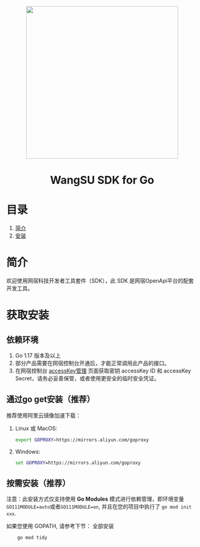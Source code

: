 <p align="center">
<a href="https://www.wangsu.com/"><img src="https://static-wcs.wangsu.com/portalnav/navLogo_1720611253498_152_网宿logo-23_512.png" height="400" ></a>
</p>
<h1 align="center">WangSU  SDK for Go</h1>

# 目录
1. [简介](#简介)
2. [安装](#获取安装)


# 简介

欢迎使用网宿科技开发者工具套件（SDK），此 SDK 是网宿OpenApi平台的配套开发工具。

# 获取安装

## 依赖环境

1. Go 1.17 版本及以上
2. 部分产品需要在网宿控制台开通后，才能正常调用此产品的接口。
3. 在网宿控制台 [accessKey管理](https://console.wangsu.com/account/accessKey) 页面获取密钥 accessKey ID 和 accessKey Secret，请务必妥善保管，或者使用更安全的临时安全凭证。


## 通过go get安装（推荐）

推荐使用阿里云镜像加速下载：

1. Linux 或 MacOS:

    ```bash
    export GOPROXY=https://mirrors.aliyun.com/goproxy
    ```

2. Windows:

    ```cmd
    set GOPROXY=https://mirrors.aliyun.com/goproxy
    ```

## 按需安装（推荐）

注意：此安装方式仅支持使用 **Go Modules** 模式进行依赖管理，即环境变量 `GO111MODULE=auto`或者`GO111MODULE=on`, 并且在您的项目中执行了 `go mod init xxx`.

如果您使用 GOPATH, 请参考下节： 全部安装

```cmd
    go mod tidy
```
